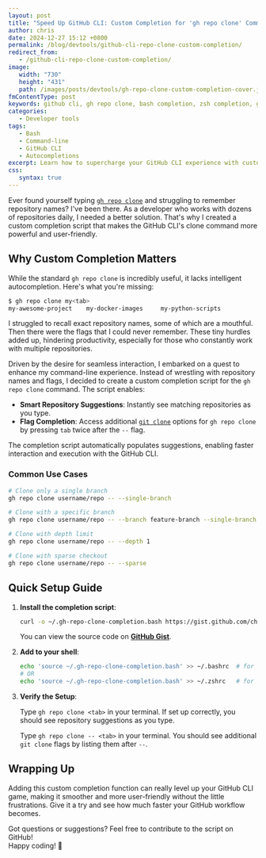 ```yaml
---
layout: post
title: "Speed Up GitHub CLI: Custom Completion for 'gh repo clone' Command"
author: chris
date: 2024-12-27 15:12 +0800
permalink: /blog/devtools/github-cli-repo-clone-custom-completion/
redirect_from:
   - /github-cli-repo-clone-custom-completion/
image:
   width: "730"
   height: "431"
   path: /images/posts/devtools/gh-repo-clone-custom-completion-cover.jpg
fmContentType: post
keywords: github cli, gh repo clone, bash completion, zsh completion, git automation
categories:
   - Developer tools
tags:
   - Bash
   - Command-line
   - GitHub CLI
   - Autocompletions
excerpt: Learn how to supercharge your GitHub CLI experience with custom bash completion for the 'gh repo clone' command. Includes step-by-step setup and practical examples.
css:
   syntax: true
---
```


Ever found yourself typing [`gh repo clone`](https://cli.github.com/manual/gh_repo_clone) and struggling to remember repository names? I've been there. As a developer who works with dozens of repositories daily, I needed a better solution. That's why I created a custom completion script that makes the GitHub CLI's clone command more powerful and user-friendly.

## Why Custom Completion Matters

While the standard `gh repo clone` is incredibly useful, it lacks intelligent autocompletion. Here's what you're missing:

```bash
$ gh repo clone my<tab>
my-awesome-project    my-docker-images     my-python-scripts
```

I struggled to recall exact repository names, some of which are a mouthful. Then there were the flags that I could never remember. These tiny hurdles added up, hindering productivity, especially for those who constantly work with multiple repositories.

Driven by the desire for seamless interaction, I embarked on a quest to enhance my command-line experience. Instead of wrestling with repository names and flags, I decided to create a custom completion script for the `gh repo clone` command. The script enables:

- **Smart Repository Suggestions**: Instantly see matching repositories as you type.
- **Flag Completion**: Access additional [`git clone`](https://git-scm.com/docs/git-clone) options for `gh repo clone` by pressing `tab` twice after the `--` flag.

The completion script automatically populates suggestions, enabling faster interaction and execution with the GitHub CLI.

### Common Use Cases

```bash
# Clone only a single branch
gh repo clone username/repo -- --single-branch

# Clone with a specific branch
gh repo clone username/repo -- --branch feature-branch --single-branch

# Clone with depth limit
gh repo clone username/repo -- --depth 1

# Clone with sparse checkout
gh repo clone username/repo -- --sparse
```

## Quick Setup Guide

1. **Install the completion script**:

   ```bash
   curl -o ~/.gh-repo-clone-completion.bash https://gist.github.com/chriskyfung/50039cb2a9b586047adc2726085c6280/raw/.bash_profile
   ```

   You can view the source code on **[GitHub Gist](https://gist.github.com/chriskyfung/50039cb2a9b586047adc2726085c6280)**.

2. **Add to your shell**:

   ```bash
   echo 'source ~/.gh-repo-clone-completion.bash' >> ~/.bashrc  # for bash
   # OR
   echo 'source ~/.gh-repo-clone-completion.bash' >> ~/.zshrc   # for zsh
   ```

3. **Verify the Setup**:

   Type `gh repo clone <tab>` in your terminal. If set up correctly, you should see repository suggestions as you type.

   Type `gh repo clone -- <tab>` in your terminal. You should see additional `git clone` flags by listing them after `--`.

## Wrapping Up

Adding this custom completion function can really level up your GitHub CLI game, making it smoother and more user-friendly without the little frustrations. Give it a try and see how much faster your GitHub workflow becomes.

Got questions or suggestions?
Feel free to contribute to the script on GitHub!  \
Happy coding! 🚀
